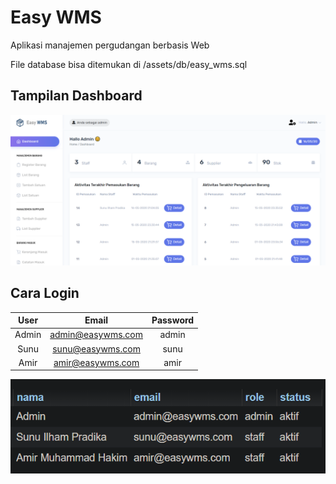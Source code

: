 # Easy WMS

Aplikasi manajemen pergudangan berbasis Web

File database bisa ditemukan di /assets/db/easy_wms.sql

## Tampilan Dashboard

<p align="center">
  <img src="/assets/images/easy-wms.png" alt="Dashboard Screenshot">
</p>

## Cara Login

| User	|       Email				| Password |
|:-----:|:-----------------:|:--------:|
| Admin	| admin@easywms.com	| admin    |
| Sunu	| sunu@easywms.com	| sunu     |
| Amir	| amir@easywms.com	| amir     |

<img src="/assets/images/users.png" alt="Tabel User">

